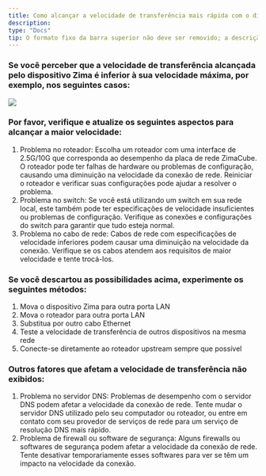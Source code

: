 ```yaml
---
title: Como alcançar a velocidade de transferência mais rápida com o dispositivo Zima
description: 
type: "Docs"
tip: O formato fixo da barra superior não deve ser removido; a descrição é da artigo, que será cortado se não preenchido.
---
```

### Se você perceber que a velocidade de transferência alcançada pelo dispositivo Zima é inferior à sua velocidade máxima, por exemplo, nos seguintes casos:
![](https://manage.icewhale.io/api/static/docs/1728369466092_3.1.PNG)
### Por favor, verifique e atualize os seguintes aspectos para alcançar a maior velocidade:
1. Problema no roteador: Escolha um roteador com uma interface de 2.5G/10G que corresponda ao desempenho da placa de rede ZimaCube. O roteador pode ter falhas de hardware ou problemas de configuração, causando uma diminuição na velocidade da conexão de rede. Reiniciar o roteador e verificar suas configurações pode ajudar a resolver o problema.
2. Problema no switch: Se você está utilizando um switch em sua rede local, este também pode ter especificações de velocidade insuficientes ou problemas de configuração. Verifique as conexões e configurações do switch para garantir que tudo esteja normal.
3. Problema no cabo de rede: Cabos de rede com especificações de velocidade inferiores podem causar uma diminuição na velocidade da conexão. Verifique se os cabos atendem aos requisitos de maior velocidade e tente trocá-los.
### Se você descartou as possibilidades acima, experimente os seguintes métodos:
1. Mova o dispositivo Zima para outra porta LAN
2. Mova o roteador para outra porta LAN
3. Substitua por outro cabo Ethernet
4. Teste a velocidade de transferência de outros dispositivos na mesma rede
5. Conecte-se diretamente ao roteador upstream sempre que possível
### Outros fatores que afetam a velocidade de transferência não exibidos:
1. Problema no servidor DNS: Problemas de desempenho com o servidor DNS podem afetar a velocidade da conexão de rede. Tente mudar o servidor DNS utilizado pelo seu computador ou roteador, ou entre em contato com seu provedor de serviços de rede para um serviço de resolução DNS mais rápido.
2. Problema de firewall ou software de segurança: Alguns firewalls ou softwares de segurança podem afetar a velocidade da conexão de rede. Tente desativar temporariamente esses softwares para ver se têm um impacto na velocidade da conexão.